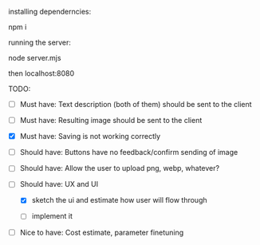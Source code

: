 installing dependerncies:

npm i 

running the server:

node server.mjs

then localhost:8080

TODO: 
- [ ] Must have: Text description (both of them) should be sent to the client
- [ ] Must have: Resulting image should be sent to the client
- [x] Must have: Saving is not working correctly


- [ ] Should have: Buttons have no feedback/confirm sending of image
- [ ] Should have: Allow the user to upload png, webp, whatever?
- [ ] Should have: UX and UI
  - [x] sketch the ui and estimate how user will flow through
  - [ ] implement it


- [ ] Nice to have: Cost estimate, parameter finetuning

